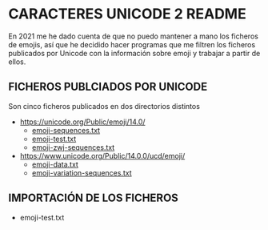 # CARACTERES UNICODE 2 README

En 2021 me he dado cuenta de que no puedo mantener a mano los ficheros de emojis, así que he decidido hacer programas que me filtren los ficheros publicados por Unicode con la información sobre emoji y trabajar a partir de ellos.

## FICHEROS PUBLCIADOS POR UNICODE

Son cinco ficheros publicados en dos directorios distintos

- https://unicode.org/Public/emoji/14.0/
    - [emoji-sequences.txt](https://unicode.org/Public/emoji/14.0/emoji-sequences.txt)
    - [emoji-test.txt](https://unicode.org/Public/emoji/14.0/emoji-test.txt)
    - [emoji-zwj-sequences.txt](https://unicode.org/Public/emoji/14.0/emoji-zwj-sequences.txt)
- https://www.unicode.org/Public/14.0.0/ucd/emoji/
    - [emoji-data.txt](https://www.unicode.org/Public/14.0.0/ucd/emoji/emoji-data.txt)
    - [emoji-variation-sequences.txt](https://www.unicode.org/Public/14.0.0/ucd/emoji/emoji-variation-sequences.txt)

## IMPORTACIÓN DE LOS FICHEROS

- emoji-test.txt

